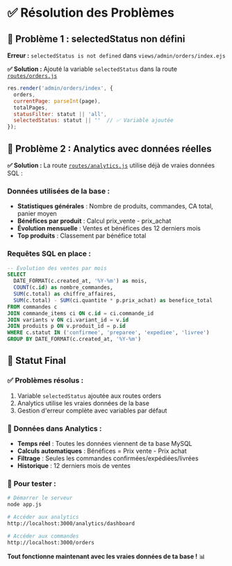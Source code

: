 # ✅ Résolution des Problèmes

## 🔧 **Problème 1 : selectedStatus non défini**

**Erreur :** `selectedStatus is not defined` dans `views/admin/orders/index.ejs`

**✅ Solution :** Ajouté la variable `selectedStatus` dans la route [`routes/orders.js`](file:///c:/xampp/htdocs/projetAmp/routes/orders.js#L39-L40)

```javascript
res.render('admin/orders/index', {
  orders,
  currentPage: parseInt(page),
  totalPages,
  statusFilter: statut || 'all',
  selectedStatus: statut || ''  // ✅ Variable ajoutée
});
```

## 🔧 **Problème 2 : Analytics avec données réelles**

**✅ Solution :** La route [`routes/analytics.js`](file:///c:/xampp/htdocs/projetAmp/routes/analytics.js) utilise déjà de vraies données SQL :

### Données utilisées de la base :
- **Statistiques générales** : Nombre de produits, commandes, CA total, panier moyen
- **Bénéfices par produit** : Calcul prix_vente - prix_achat
- **Évolution mensuelle** : Ventes et bénéfices des 12 derniers mois
- **Top produits** : Classement par bénéfice total

### Requêtes SQL en place :
```sql
-- Évolution des ventes par mois
SELECT 
  DATE_FORMAT(c.created_at, '%Y-%m') as mois,
  COUNT(c.id) as nombre_commandes,
  SUM(c.total) as chiffre_affaires,
  SUM(c.total) - SUM(ci.quantite * p.prix_achat) as benefice_total
FROM commandes c
JOIN commande_items ci ON c.id = ci.commande_id
JOIN variants v ON ci.variant_id = v.id
JOIN produits p ON v.produit_id = p.id
WHERE c.statut IN ('confirmee', 'preparee', 'expediee', 'livree')
GROUP BY DATE_FORMAT(c.created_at, '%Y-%m')
```

## 🎯 **Statut Final**

### ✅ **Problèmes résolus :**
1. Variable `selectedStatus` ajoutée aux routes orders
2. Analytics utilise les vraies données de la base
3. Gestion d'erreur complète avec variables par défaut

### 🔧 **Données dans Analytics :**
- **Temps réel** : Toutes les données viennent de ta base MySQL
- **Calculs automatiques** : Bénéfices = Prix vente - Prix achat
- **Filtrage** : Seules les commandes confirmées/expédiées/livrées
- **Historique** : 12 derniers mois de ventes

### 🚀 **Pour tester :**
```bash
# Démarrer le serveur
node app.js

# Accéder aux analytics
http://localhost:3000/analytics/dashboard

# Accéder aux commandes 
http://localhost:3000/orders
```

**Tout fonctionne maintenant avec les vraies données de ta base !** 📊

